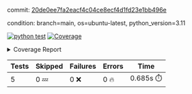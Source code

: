 commit: [20de0ee7fa2eacf4c04ce8ecf4d1fd23e1bb496e](https://github.com/rcmdnk/python-action-test/tree/20de0ee7fa2eacf4c04ce8ecf4d1fd23e1bb496e)

condition: branch=main, os=ubuntu-latest, python_version=3.11

[![python test](https://github.com/rcmdnk/python-action-test/actions/workflows/test.yml/badge.svg)](https://github.com/rcmdnk/python-action-test/actions/runs/9553677151)
<a href="https://github.com/rcmdnk/python-action-test/blob/20de0ee7fa2eacf4c04ce8ecf4d1fd23e1bb496e/README.md"><img alt="Coverage" src="https://img.shields.io/badge/Coverage-93%25-brightgreen.svg" /></a><details><summary>Coverage Report </summary><table><tr><th>File</th><th>Stmts</th><th>Miss</th><th>Cover</th><th>Missing</th></tr><tbody><tr><td colspan="5"><b>src/python_action_test</b></td></tr><tr><td>&nbsp; &nbsp;<a href="https://github.com/rcmdnk/python-action-test/blob/20de0ee7fa2eacf4c04ce8ecf4d1fd23e1bb496e/src/python_action_test/python_action_test.py">python_action_test.py</a></td><td>10</td><td>1</td><td>90%</td><td><a href="https://github.com/rcmdnk/python-action-test/blob/20de0ee7fa2eacf4c04ce8ecf4d1fd23e1bb496e/src/python_action_test/python_action_test.py#L15">15</a></td></tr><tr><td><b>TOTAL</b></td><td><b>14</b></td><td><b>1</b></td><td><b>93%</b></td><td>&nbsp;</td></tr></tbody></table></details>

| Tests | Skipped | Failures | Errors | Time |
| ----- | ------- | -------- | -------- | ------------------ |
| 5 | 0 :zzz: | 0 :x: | 0 :fire: | 0.685s :stopwatch: |


